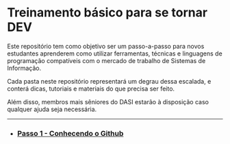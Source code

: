 # Treinamento básico para se tornar DEV

Este repositório tem como objetivo ser um passo-a-passo para novos estudantes aprenderem como utilizar ferramentas, técnicas e linguagens de programação compatíveis com o mercado de trabalho de Sistemas de Informação.

Cada pasta neste repositório representará um degrau dessa escalada, e conterá dicas, tutoriais e materiais do que precisa ser feito.

Além disso, membros mais sêniores do DASI estarão à disposição caso qualquer ajuda seja necessária.

----


- ### [Passo 1 - Conhecendo o Github](https://github.com/dasiusp/treinamento-calourxs/tree/master/passo-1)
